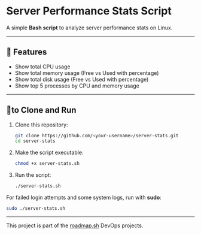 
# Server Performance Stats Script

A simple **Bash script** to analyze server performance stats on Linux.

---

## 📌 Features
- Show total CPU usage  
- Show total memory usage (Free vs Used with percentage)  
- Show total disk usage (Free vs Used with percentage)  
- Show top 5 processes by CPU and memory usage  

---

## 🚀to Clone and Run

1. Clone this repository:
   ```bash
   git clone https://github.com/<your-username>/server-stats.git
   cd server-stats

2. Make the script executable:

   ```bash
   chmod +x server-stats.sh
   ```

3. Run the script:

   ```bash
   ./server-stats.sh
   ```

For failed login attempts and some system logs, run with **sudo**:

```bash
sudo ./server-stats.sh
```

---

This project is part of the [roadmap.sh](https://roadmap.sh/projects/server-stats) DevOps projects.

